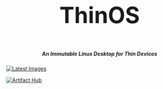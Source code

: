 <h3 align="center" style="font-size:60px;">ThinOS</h3>
<h5 align="center">An Immutable Linux Desktop for Thin Devices</h5>

[![Latest Images](https://github.com/apoordev/thinos/actions/workflows/build.yml/badge.svg)](https://github.com/apoordev/thinos/actions/workflows/build.yml)

[![Artifact Hub](https://img.shields.io/endpoint?url=https://artifacthub.io/badge/repository/thinos)](https://artifacthub.io/packages/search?repo=thinos)